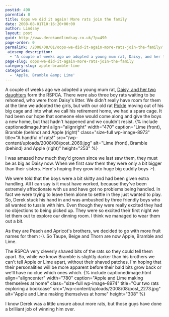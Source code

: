 ```yaml
---
postid: 490
parentid: 0
title: Oops we did it again! More rats join the family
date: 2008-08-01T10:16:20+00:00
author: Lindsay
layout: post
guid: http://www.derekandlindsay.co.uk/?p=490
page-order: 0
permalink: /2008/08/01/oops-we-did-it-again-more-rats-join-the-family/
_aioseop_description:
  - "A couple of weeks ago we adopted a young mum rat, Daisy, and her two daughters form the RSPCA. There were also three boy rats waiting to be rehomed, who were from Daisy's litter. "
page-slug: oops-we-did-it-again-more-rats-join-the-family
category-slug: apple-bramble-lime
categories:
  - 'Apple, Bramble &amp; Lime'
---
```

A couple of weeks ago we adopted a young mum rat, [Daisy, and her two daughters](/pets/rats/daisy-peach-apricot/ "Daisy, Peach & Apricot") form the RSPCA. There were also three boy rats waiting to be rehomed, who were from Daisy's litter. We didn't really have room for them at the time we adopted the girls, but with our old rat [Pickle](/pets/rats/toffee-pickle-tomato/ "Toffee, Pickle & Tomato") moving out of his big cage and into what we call his retirement home, we had a spare cage. It had been our hope that someone else would come along and give the boys a new home, but that hadn't happened and we couldn't resist. {% include captionedimage.html align="alignright" width="470" caption="Lime (front), Bramble (behind) and Apple (right)" class="size-full wp-image-8973" title="A handful of rats!" src="/wp-content/uploads/2008/08/post_2069.jpg" alt="Lime (front), Bramble (behind) and Apple (right)" height="253" %} 

I was amazed how much they'd grown since we last saw them, they must be as big as Daisy now. When we first saw them they were only a bit bigger than their sisters. Here's hoping they grow into huge big cuddly boys :-).

We were told that the boys were a bit skitty and had been given extra handling. All I can say is it must have worked, because they've been extremely affectionate with us and have got no problems being handled. In fact we were trying to leave them alone to settle in they just wanted to play. So, Derek stuck his hand in and was ambushed by three friendly boys who all wanted to tussle with him. Even though they were really excited they had no objections to being picked up. They were so excited their first night we let them out to explore our dinning room. I think we managed to wear them out a bit.

As they are Peach and Apricot's brothers, we decided to go with more fruit names for them :-). So Taupe, Beige and Thorn are now Apple, Bramble and Lime.

The RSPCA very cleverly shaved bits of the rats so they could tell them apart. So, while we know Bramble is slightly darker than his brothers we can't tell Apple or Lime apart, without their shaved patches. I'm hoping that their personalities will be more apparent before their bald bits grow back or we'll have no clue which ones which. {% include captionedimage.html align="aligncenter" width="780" caption="Apple and Lime making themselves at home" class="size-full wp-image-8974" title="Our two rats exploring a bookcase" src="/wp-content/uploads/2008/08/post_2273.jpg" alt="Apple and Lime making themselves at home" height="308" %} 

I know Derek was a little unsure about more rats, but those guys have done a brilliant job of winning him over.